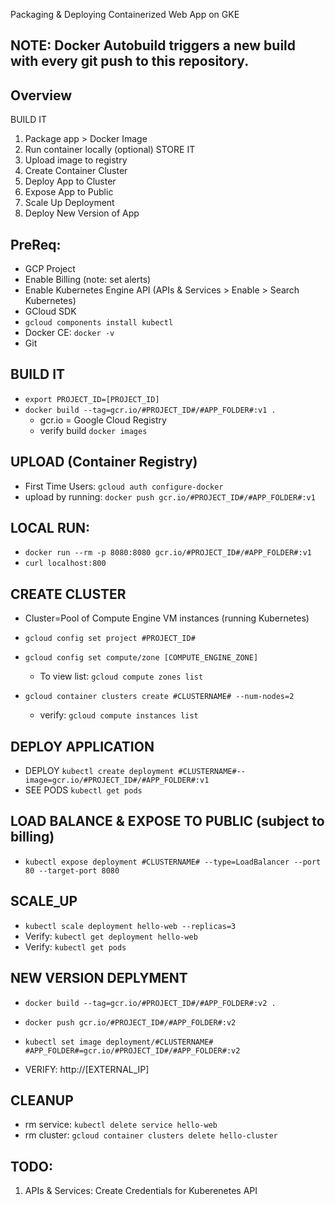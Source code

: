 Packaging & Deploying Containerized Web App on GKE

NOTE: Docker Autobuild triggers a new build with every git push to this repository.
----------------------------------------------------------------------------


Overview
---------
BUILD IT
1. Package app > Docker Image
2. Run container locally (optional)
STORE IT
3. Upload image to registry
4. Create Container Cluster
5. Deploy App to Cluster
6. Expose App to Public
7. Scale Up Deployment
8. Deploy New Version of App


PreReq:
----------
- GCP Project
- Enable Billing (note: set alerts)
- Enable Kubernetes Engine API (APIs & Services > Enable > Search Kubernetes)
- GCloud SDK 
- `gcloud components install kubectl`
- Docker CE:  `docker -v`
- Git


BUILD IT
---------------
- `export PROJECT_ID=[PROJECT_ID]` 
- `docker build --tag=gcr.io/#PROJECT_ID#/#APP_FOLDER#:v1 .`
    - gcr.io = Google Cloud Registry
    - verify build `docker images`

UPLOAD (Container Registry)
--------------
- First Time Users: `gcloud auth configure-docker`
- upload by running: `docker push gcr.io/#PROJECT_ID#/#APP_FOLDER#:v1`

LOCAL RUN:
--------------
- `docker run --rm -p 8080:8080 gcr.io/#PROJECT_ID#/#APP_FOLDER#:v1`
- `curl localhost:800`


CREATE CLUSTER
-----------------
- Cluster=Pool of Compute Engine VM instances (running Kubernetes)

- `gcloud config set project #PROJECT_ID#`
- `gcloud config set compute/zone [COMPUTE_ENGINE_ZONE]`
    - To view list: `gcloud compute zones list`

- `gcloud container clusters create #CLUSTERNAME# --num-nodes=2`
    - verify: `gcloud compute instances list`


DEPLOY APPLICATION
-----------------
- DEPLOY `kubectl create deployment #CLUSTERNAME#--image=gcr.io/#PROJECT_ID#/#APP_FOLDER#:v1`
- SEE PODS `kubectl get pods`


LOAD BALANCE & EXPOSE TO PUBLIC (subject to billing)
-------------------
- `kubectl expose deployment #CLUSTERNAME# --type=LoadBalancer --port 80 --target-port 8080`


SCALE_UP
----------
- `kubectl scale deployment hello-web --replicas=3`
- Verify: `kubectl get deployment hello-web`
- Verify: `kubectl get pods`



NEW VERSION DEPLYMENT
-----------------------
- `docker build --tag=gcr.io/#PROJECT_ID#/#APP_FOLDER#:v2 .`
- `docker push gcr.io/#PROJECT_ID#/#APP_FOLDER#:v2`
- `kubectl set image deployment/#CLUSTERNAME# #APP_FOLDER#=gcr.io/#PROJECT_ID#/#APP_FOLDER#:v2`

- VERIFY: http://[EXTERNAL_IP]


CLEANUP
----------
- rm service: `kubectl delete service hello-web`
- rm cluster: `gcloud container clusters delete hello-cluster`


TODO: 
---------------
1. APIs & Services: Create Credentials for Kuberenetes API




